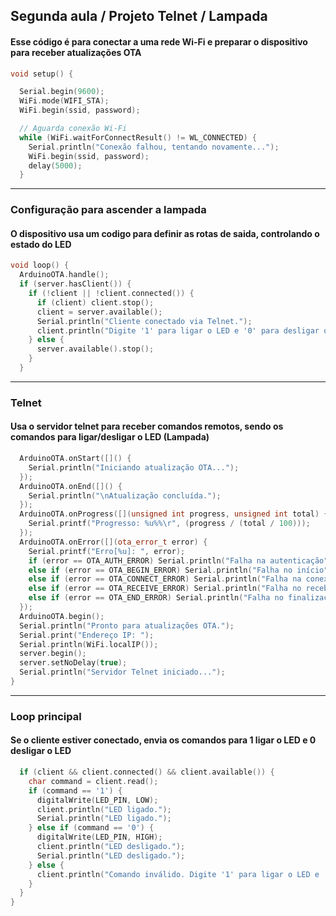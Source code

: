 ## Segunda aula / Projeto Telnet / Lampada
#### Esse código é para conectar a uma rede Wi-Fi e preparar o dispositivo para receber atualizações OTA
```cpp
void setup() {

  Serial.begin(9600);
  WiFi.mode(WIFI_STA);
  WiFi.begin(ssid, password);

  // Aguarda conexão Wi-Fi
  while (WiFi.waitForConnectResult() != WL_CONNECTED) {
    Serial.println("Conexão falhou, tentando novamente...");
    WiFi.begin(ssid, password);
    delay(5000);
  }
```
--------------------------------------

### Configuração para ascender a lampada
#### O dispositivo usa um codigo para definir as rotas de saida, controlando o estado do LED

```cpp
void loop() {
  ArduinoOTA.handle();
  if (server.hasClient()) {
    if (!client || !client.connected()) {
      if (client) client.stop();
      client = server.available();
      Serial.println("Cliente conectado via Telnet.");
      client.println("Digite '1' para ligar o LED e '0' para desligar o LED.");
    } else {
      server.available().stop();
    }
  }
```


--------------------------------------

### Telnet
#### Usa o servidor telnet para receber comandos remotos, sendo os comandos para ligar/desligar o LED (Lampada)

```cpp
  ArduinoOTA.onStart([]() {
    Serial.println("Iniciando atualização OTA...");
  });
  ArduinoOTA.onEnd([]() {
    Serial.println("\nAtualização concluída.");
  });
  ArduinoOTA.onProgress([](unsigned int progress, unsigned int total) {
    Serial.printf("Progresso: %u%%\r", (progress / (total / 100)));
  });
  ArduinoOTA.onError([](ota_error_t error) {
    Serial.printf("Erro[%u]: ", error);
    if (error == OTA_AUTH_ERROR) Serial.println("Falha na autenticação");
    else if (error == OTA_BEGIN_ERROR) Serial.println("Falha no início");
    else if (error == OTA_CONNECT_ERROR) Serial.println("Falha na conexão");
    else if (error == OTA_RECEIVE_ERROR) Serial.println("Falha no recebimento");
    else if (error == OTA_END_ERROR) Serial.println("Falha no finalização");
  });
  ArduinoOTA.begin();
  Serial.println("Pronto para atualizações OTA.");
  Serial.print("Endereço IP: ");
  Serial.println(WiFi.localIP());
  server.begin();
  server.setNoDelay(true);
  Serial.println("Servidor Telnet iniciado...");
}
```

---------------------------------------

### Loop principal
#### Se o cliente estiver conectado, envia os comandos para 1 ligar o LED e 0 desligar o LED

```cpp
  if (client && client.connected() && client.available()) {
    char command = client.read();
    if (command == '1') {
      digitalWrite(LED_PIN, LOW); 
      client.println("LED ligado.");
      Serial.println("LED ligado.");
    } else if (command == '0') {
      digitalWrite(LED_PIN, HIGH); 
      client.println("LED desligado.");
      Serial.println("LED desligado.");
    } else {
      client.println("Comando inválido. Digite '1' para ligar o LED e '0' para desligar o LED.");
    }
  }
}
```
